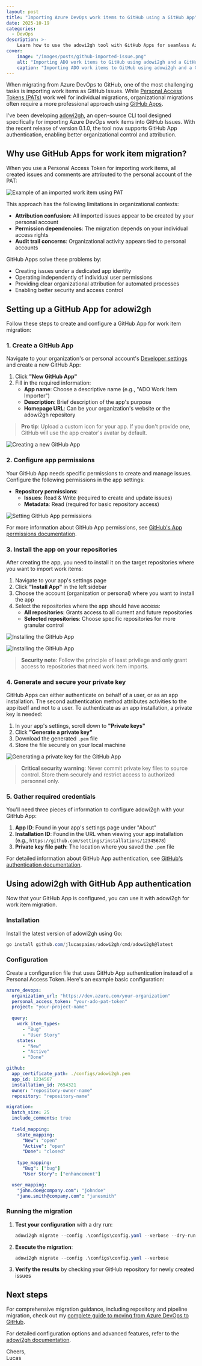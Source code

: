 ```yaml
---
layout: post
title: "Importing Azure DevOps work items to GitHub using a GitHub App"
date: 2025-10-19
categories:
  - DevOps
description: >-
    Learn how to use the adowi2gh tool with GitHub Apps for seamless Azure DevOps work item migration with proper organizational attribution
cover:
    image: "/images/posts/github-imported-issue.png"
    alt: "Importing ADO work items to GitHub using adowi2gh and a GitHub App"
    caption: "Importing ADO work items to GitHub using adowi2gh and a GitHub App"
---
```


When migrating from Azure DevOps to GitHub, one of the most challenging tasks is importing work items as GitHub Issues. While [Personal Access Tokens (PATs)](https://docs.github.com/en/authentication/keeping-your-account-and-data-secure/managing-your-personal-access-tokens) work well for individual migrations, organizational migrations often require a more professional approach using [GitHub Apps](https://docs.github.com/en/apps/overview).

I've been developing [adowi2gh](https://github.com/jlucaspains/adowi2gh), an open-source CLI tool designed specifically for importing Azure DevOps work items into GitHub Issues. With the recent release of version 0.1.0, the tool now supports GitHub App authentication, enabling better organizational control and attribution.

## Why use GitHub Apps for work item migration?

When you use a Personal Access Token for importing work items, all created issues and comments are attributed to the personal account of the PAT:

![Example of an imported work item using PAT](/images/posts/github-issue-example.png)

This approach has the following limitations in organizational contexts:

- **Attribution confusion**: All imported issues appear to be created by your personal account
- **Permission dependencies**: The migration depends on your individual access rights
- **Audit trail concerns**: Organizational activity appears tied to personal accounts

GitHub Apps solve these problems by:
- Creating issues under a dedicated app identity
- Operating independently of individual user permissions
- Providing clear organizational attribution for automated processes
- Enabling better security and access control

## Setting up a GitHub App for adowi2gh

Follow these steps to create and configure a GitHub App for work item migration:

### 1. Create a GitHub App

Navigate to your organization's or personal account's [Developer settings](https://github.com/settings/developers) and create a new GitHub App:

1. Click **"New GitHub App"**
2. Fill in the required information:
   - **App name**: Choose a descriptive name (e.g., "ADO Work Item Importer")
   - **Description**: Brief description of the app's purpose
   - **Homepage URL**: Can be your organization's website or the adowi2gh repository

> **Pro tip**: Upload a custom icon for your app. If you don't provide one, GitHub will use the app creator's avatar by default.

![Creating a new GitHub App](/images/posts/github-create-app.png)

### 2. Configure app permissions

Your GitHub App needs specific permissions to create and manage issues. Configure the following permissions in the app settings:

- **Repository permissions**:
  - **Issues**: Read & Write (required to create and update issues)
  - **Metadata**: Read (required for basic repository access)

![Setting GitHub App permissions](/images/posts/github-app-permissions.png)

For more information about GitHub App permissions, see [GitHub's App permissions documentation](https://docs.github.com/en/apps/creating-github-apps/registering-a-github-app/choosing-permissions-for-a-github-app).

### 3. Install the app on your repositories

After creating the app, you need to install it on the target repositories where you want to import work items:

1. Navigate to your app's settings page
2. Click **"Install App"** in the left sidebar
3. Choose the account (organization or personal) where you want to install the app
4. Select the repositories where the app should have access:
   - **All repositories**: Grants access to all current and future repositories
   - **Selected repositories**: Choose specific repositories for more granular control

![Installing the GitHub App](/images/posts/github-install-app.png)

![Installing the GitHub App](/images/posts/github-install-app-permissions.png)

> **Security note**: Follow the principle of least privilege and only grant access to repositories that need work item imports.

### 4. Generate and secure your private key

GitHub Apps can either authenticate on behalf of a user, or as an app installation. The second authentication method attributes activities to the app itself and not to a user. To authenticate as an app installation, a private key is needed:

1. In your app's settings, scroll down to **"Private keys"**
2. Click **"Generate a private key"**
3. Download the generated `.pem` file
4. Store the file securely on your local machine

![Generating a private key for the GitHub App](/images/posts/github-generate-private-key.png)

> **Critical security warning**: Never commit private key files to source control. Store them securely and restrict access to authorized personnel only.

### 5. Gather required credentials

You'll need three pieces of information to configure adowi2gh with your GitHub App:

1. **App ID**: Found in your app's settings page under "About"
2. **Installation ID**: Found in the URL when viewing your app installation (e.g., `https://github.com/settings/installations/12345678`)
3. **Private key file path**: The location where you saved the `.pem` file

For detailed information about GitHub App authentication, see [GitHub's authentication documentation](https://docs.github.com/en/apps/creating-github-apps/authenticating-with-a-github-app/about-authentication-with-a-github-app).

## Using adowi2gh with GitHub App authentication

Now that your GitHub App is configured, you can use it with adowi2gh for work item migration.

### Installation

Install the latest version of adowi2gh using Go:

```powershell
go install github.com/jlucaspains/adowi2gh/cmd/adowi2gh@latest
```

### Configuration

Create a configuration file that uses GitHub App authentication instead of a Personal Access Token. Here's an example basic configuration:

```yaml
azure_devops:
  organization_url: "https://dev.azure.com/your-organization"
  personal_access_token: "your-ado-pat-token"
  project: "your-project-name"
  
  query:
    work_item_types:
      - "Bug"
      - "User Story"
    states:
      - "New"
      - "Active"
      - "Done"

github:
  app_certificate_path: ./configs/adowi2gh.pem
  app_id: 1234567
  installation_id: 7654321
  owner: "repository-owner-name"
  repository: "repository-name"

migration:
  batch_size: 25
  include_comments: true
  
  field_mapping:
    state_mapping:
      "New": "open"
      "Active": "open"
      "Done": "closed"
    
    type_mapping:
      "Bug": ["bug"]
      "User Story": ["enhancement"]

  user_mapping:
    "john.doe@company.com": "johndoe"
    "jane.smith@company.com": "janesmith"

```

### Running the migration

1. **Test your configuration** with a dry run:
   ```powershell
   adowi2gh migrate --config .\configs\config.yaml --verbose --dry-run
   ```

2. **Execute the migration**:
   ```powershell
   adowi2gh migrate --config .\configs\config.yaml --verbose
   ```

3. **Verify the results** by checking your GitHub repository for newly created issues

## Next steps

For comprehensive migration guidance, including repository and pipeline migration, check out my [complete guide to moving from Azure DevOps to GitHub](/posts/2025-08-03-guide-move-to-github/).

For detailed configuration options and advanced features, refer to the [adowi2gh documentation](https://github.com/jlucaspains/adowi2gh/blob/main/README.md).

Cheers,\
Lucas
